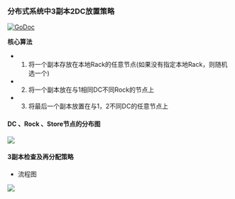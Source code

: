 ### 分布式系统中3副本2DC放置策略

[![GoDoc](https://godoc.org/github.com/sinksmell/region-allocation?status.svg)](https://godoc.org/github.com/sinksmell/region-allocation)



**核心算法**

* 1. 将一个副本存放在本地Rack的任意节点(如果没有指定本地Rack，则随机选一个) 
* 2. 将一个副本放在与1相同DC不同Rock的节点上
* 3. 将最后一个副本放置在与1，2不同DC的任意节点上


#### DC 、Rock 、Store节点的分布图

![](https://i.loli.net/2019/03/27/5c9b39218dff1.png)


#### 3副本检查及再分配策略

* 流程图

![](https://i.loli.net/2019/03/29/5c9e0b7e22de2.png)